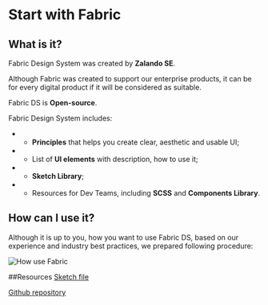 # Start with Fabric

## What is it?
Fabric Design System was created by **Zalando SE**.

Although Fabric was created to support our enterprise products, it can be for every digital product if it will be considered as suitable.

Fabric DS is **Open-source**.

Fabric Design System includes:
* - **Principles** that helps you create clear, aesthetic and usable UI;
* - List of **UI elements** with description, how to use it;
* - **Sketch Library**;
* - Resources for Dev Teams, including **SCSS** and **Components Library**.

## How can I use it?
Although it is up to you, how you want to use Fabric DS, based on our experience and industry best practices, we prepared following procedure:

![How use Fabric](/src/style/assets/intro1.svg)


##Resources
[Sketch file](/linkneeded)

[Github repository](https://github.com/wholesale-design-system/)
